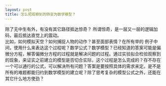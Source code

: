 ```yaml
---
layout: post
title: 怎么把观察到的转变为数学模型？
---
```

除了无中生有外，有没有其它路径抵达惊奇？
所谓惊奇，是一层又一层的逻辑加码，最后抵达直觉上的震动。  
比如，如何模拟天空？如何捕捉人物的动作？甚至面部表情？在所有举的
例子中间，使用什么来表达这个过程呢？数学公式？数学模型？已经知道的答案可能是偏微分方程，解答偏微分方程的过程就是解决问题的过程。通过实验拟合检验观察到的现象，来证实之前建立的模型是否切合实际，这个过程是怎么完成的？存不存在一个可以通行的公式，可以解决所有问题？答案是要按照具体的需求来定。是不是所有的难题都能归约到数学模型的建立呢？除了思考复杂的模型公式之外，还能在其它什么地方使劲？
